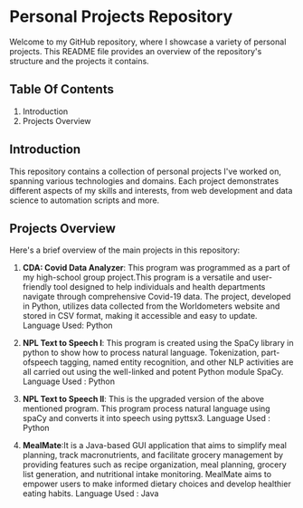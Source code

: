 # Personal Projects Repository

Welcome to my GitHub repository, where I showcase a variety of personal projects. This README file provides an overview of the repository's structure and the projects it contains.

## Table Of Contents
1. Introduction
2. Projects Overview


## Introduction
This repository contains a collection of personal projects I've worked on, spanning various technologies and domains. Each project demonstrates different aspects of my skills and interests, from web development and data science to automation scripts and more.


## Projects Overview
Here's a brief overview of the main projects in this repository:

1. **CDA: Covid Data Analyzer**: This program was programmed as a part of my high-school group project.This program is a versatile and user-friendly tool designed to help individuals and health departments navigate through comprehensive Covid-19 data. The project, developed in Python, utilizes data collected from the Worldometers website and stored in CSV format, making it accessible and easy to update.
Language Used: Python

2. **NPL Text to Speech I**: This program is created using the SpaCy library in python to show how to process natural language. Tokenization, part-ofspeech tagging, named entity recognition, and other NLP activities are all carried out using the well-linked and potent Python module SpaCy.
Language Used : Python

3. **NPL Text to Speech II**: This is the upgraded version of the above mentioned program. This program process natural language using spaCy and converts it into speech using pyttsx3.
Language Used : Python

4. **MealMate**:It is a Java-based GUI application that aims to simplify meal planning, track macronutrients, and facilitate grocery management by providing features such as recipe organization, meal planning, grocery list generation, and nutritional intake monitoring. MealMate aims to empower users to make informed dietary choices and develop healthier eating habits.
Language Used : Java
